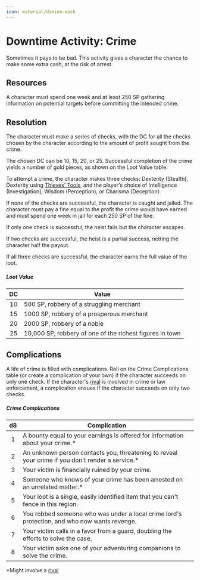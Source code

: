 ```yaml
---
icon: material/domino-mask
---
```


# Downtime Activity: Crime

Sometimes it pays to be bad. This activity gives a character the chance to make some extra cash, at the risk of arrest.

## Resources

A character must spend one week and at least 250 SP gathering information on potential targets before committing the intended crime.

## Resolution

The character must make a series of checks, with the DC for all the checks chosen by the character according to the amount of profit sought from the crime.

The chosen DC can be 10, 15, 20, or 25. Successful completion of the crime yields a number of gold pieces, as shown on the Loot Value table.

To attempt a crime, the character makes three checks: Dexterity (Stealth), Dexterity using [Thieves' Tools](../../equipment/tools/artisan-tools.md#thievess-tools), and the player's choice of Intelligence (Investigation), Wisdom (Perception), or Charisma (Deception).

If none of the checks are successful, the character is caught and jailed. The character must pay a fine equal to the profit the crime would have earned and must spend one week in jail for each 250 SP of the fine.

If only one check is successful, the heist fails but the character escapes.

If two checks are successful, the heist is a partial success, netting the character half the payout.

If all three checks are successful, the character earns the full value of the loot.

##### Loot Value

| DC | Value |
|:-:|---|
| 10 | 500 SP, robbery of a struggling merchant |
| 15 | 1000 SP, robbery of a prosperous merchant |
| 20 | 2000 SP, robbery of a noble |
| 25 | 10,000 SP, robbery of one of the richest figures in town |

## Complications

A life of crime is filled with complications. Roll on the Crime Complications table (or create a complication of your own) if the character succeeds on only one check. If the character's [rival] is involved in crime or law enforcement, a complication ensues if the character succeeds on only two checks.

##### Crime Complications

| d8 | Complication |
|:-:|---|
| 1 | A bounty equal to your earnings is offered for information about your crime.* |
| 2 | An unknown person contacts you, threatening to reveal your crime if you don't render a service.* |
| 3 | Your victim is financially ruined by your crime. |
| 4 | Someone who knows of your crime has been arrested on an unrelated matter.* |
| 5 | Your loot is a single, easily identified item that you can't fence in this region. |
| 6 | You robbed someone who was under a local crime lord's protection, and who now wants revenge. |
| 7 | Your victim calls in a favor from a guard, doubling the efforts to solve the case. |
| 8 | Your victim asks one of your adventuring companions to solve the crime. |

*Might involve a [rival]

[rival]: index.md#rivals